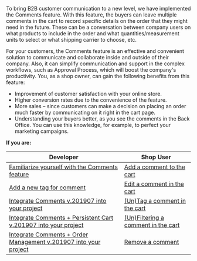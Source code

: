 To bring B2B customer communication to a new level, we have implemented the Comments feature. With this feature, the buyers can leave multiple comments in the cart to record specific details on the order that they might need in the future. These can be a conversation between company users on what products to include in the order and what quantities/measurement units to select or what shipping carrier to choose, etc.

For your customers, the Comments feature is an effective and convenient solution to communicate and collaborate inside and outside of their company. Also, it can simplify communication and support in the complex workflows, such as Approval Process, which will boost the company's productivity. You, as a shop owner, can gain the following benefits from this feature:

* Improvement of customer satisfaction with your online store.
* Higher conversion rates due to the convenience of the feature.
* More sales – since customers can make a decision on placing an order much faster by communicating on it right in the cart page.
* Understanding your buyers better, as you see the comments in the Back Office. You can use this knowledge, for example, to perfect your marketing campaigns.

**If you are:**

| Developer | Shop User |
| --- | --- |
| [Familiarize yourself with the Comments feature](https://documentation.spryker.com/v3/docs/comments-feature-overview) | [Add a comment to the cart](https://documentation.spryker.com/v3/docs/managing-comments-shop-guide#adding-a-comment-to-the-cart) |
| [Add a new tag for comment](https://documentation.spryker.com/v3/docs/ht-adding-new-tag-for-comment) | [Edit a comment in the cart](https://documentation.spryker.com/v3/docs/managing-comments-shop-guide#editing-a-comment-in-the-cart) |
| [Integrate Comments v.201907 into your project](https://documentation.spryker.com/v3/docs/comments-feature-integration-201907) | [\(Un\)Tag a comment in the cart](https://documentation.spryker.com/v3/docs/managing-comments-shop-guide#-un-tagging-a-comment-in-the-cart) |
| [Integrate Comments + Persistent Cart v.201907 into your project](https://documentation.spryker.com/v3/docs/comments-persistent-cart-feature-integration-201907) | [\(Un\)Filtering a comment in the cart](https://documentation.spryker.com/v3/docs/managing-comments-shop-guide#-un-filtering-a-comment-in-the-cart) |
| [Integrate Comments + Order Management v.201907 into your project](https://documentation.spryker.com/v3/docs/comments-order-management-feature-integration-201907)| [Remove a comment](https://documentation.spryker.com/v3/docs/managing-comments-shop-guide#removing-a-comment)



